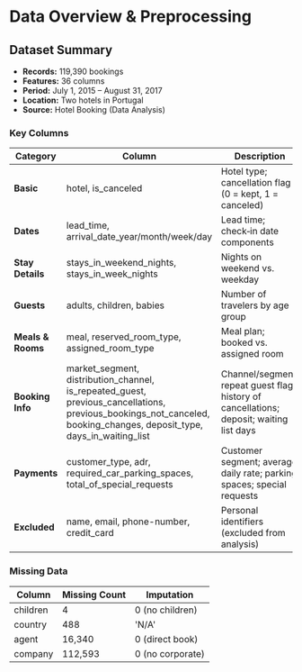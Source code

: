 #  Data Overview & Preprocessing

##  Dataset Summary

* **Records:** 119,390 bookings
* **Features:** 36 columns
* **Period:** July 1, 2015 – August 31, 2017
* **Location:** Two hotels in Portugal
* **Source:** Hotel Booking (Data Analysis)

### Key Columns

| Category          | Column                                                                                                                                                                            | Description                                                                              |
| ----------------- | --------------------------------------------------------------------------------------------------------------------------------------------------------------------------------- | ---------------------------------------------------------------------------------------- |
| **Basic**         | hotel, is\_canceled                                                                                                                                                               | Hotel type; cancellation flag (0 = kept, 1 = canceled)                                   |
| **Dates**         | lead\_time, arrival\_date\_year/month/week/day                                                                                                                                    | Lead time; check‑in date components                                                      |
| **Stay Details**  | stays\_in\_weekend\_nights, stays\_in\_week\_nights                                                                                                                               | Nights on weekend vs. weekday                                                            |
| **Guests**        | adults, children, babies                                                                                                                                                          | Number of travelers by age group                                                         |
| **Meals & Rooms** | meal, reserved\_room\_type, assigned\_room\_type                                                                                                                                  | Meal plan; booked vs. assigned room                                                      |
| **Booking Info**  | market\_segment, distribution\_channel, is\_repeated\_guest, previous\_cancellations, previous\_bookings\_not\_canceled, booking\_changes, deposit\_type, days\_in\_waiting\_list | Channel/segment; repeat guest flag; history of cancellations; deposit; waiting list days |
| **Payments**      | customer\_type, adr, required\_car\_parking\_spaces, total\_of\_special\_requests                                                                                                 | Customer segment; average daily rate; parking spaces; special requests                   |
| **Excluded**      | name, email, phone-number, credit\_card                                                                                                                                           | Personal identifiers (excluded from analysis)                                            |

### Missing Data

| Column   | Missing Count | Imputation       |
| -------- | ------------- | ---------------- |
| children | 4             | 0 (no children)  |
| country  | 488           | 'N/A'            |
| agent    | 16,340        | 0 (direct book)  |
| company  | 112,593       | 0 (no corporate) |
